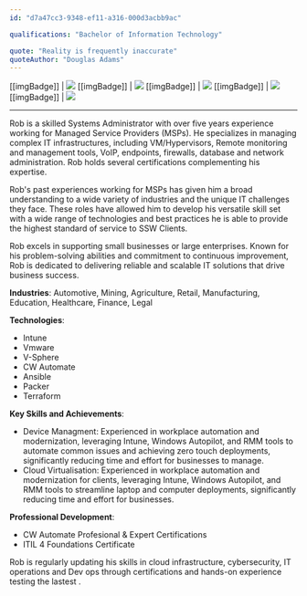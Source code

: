 ```yaml
---
id: "d7a47cc3-9348-ef11-a316-000d3acbb9ac"

qualifications: "Bachelor of Information Technology"

quote: "Reality is frequently inaccurate"
quoteAuthor: "Douglas Adams"
---
```


[[imgBadge]]
| ![](../badges/Business-microsoft-azure.png)
[[imgBadge]]
| ![](../badges/SysAdmin-microsoft-hyper-v.png)
[[imgBadge]]
| ![](../badges/Certification-ITIL-Foundation.png)
[[imgBadge]]
| [![](../badges/Certification-microsoft-certified-fundamentals.png)](https://learn.microsoft.com/api/credentials/share/en-us/RobertThomlinson-1985/7FC5A8DB2431E241?sharingId=146BE5D86BD5E11)
[[imgBadge]]
| [![](../badges/Certification-microsoft-certified-fundamentals.png)](https://learn.microsoft.com/api/credentials/share/en-us/RobertThomlinson-1985/4697EAE9A724D833?sharingId=146BE5D86BD5E11)

---

Rob is a skilled Systems Administrator with over five years experience working for Managed Service Providers (MSPs). He specializes in managing complex IT infrastructures, including VM/Hypervisors, Remote monitoring and management tools, VoIP, endpoints, firewalls, database and network administration. Rob holds several certifications complementing his expertise.

Rob's past experiences working for MSPs has given him a broad understanding to a wide variety of industries and the unique IT challenges they face. These roles have allowed him to develop his versatile skill set with a wide range of technologies and best practices he is able to provide the highest standard of service to SSW Clients. 

Rob excels in supporting small businesses or large enterprises. Known for his problem-solving abilities and commitment to continuous improvement, Rob is dedicated to delivering reliable and scalable IT solutions that drive business success.

**Industries**: Automotive, Mining, Agriculture, Retail, Manufacturing, Education, Healthcare, Finance, Legal

**Technologies**:
- Intune
- Vmware
- V-Sphere
- CW Automate
- Ansible
- Packer
- Terraform

**Key Skills and Achievements**:
- Device Managment: Experienced in workplace automation and modernization, leveraging Intune, Windows Autopilot, and RMM tools to automate common issues and achieving zero touch deployments, significantly reducing time and effort for businesses to manage.
- Cloud Virtualisation: Experienced in workplace automation and modernization for clients, leveraging Intune, Windows Autopilot, and RMM tools to streamline laptop and computer deployments, significantly reducing time and effort for businesses.

**Professional Development**:
- CW Automate Profesional & Expert Certifications
- ITIL 4 Foundations Certificate

Rob is regularly updating his skills in cloud infrastructure, cybersecurity, IT operations and Dev ops through certifications and hands-on experience testing the lastest .

